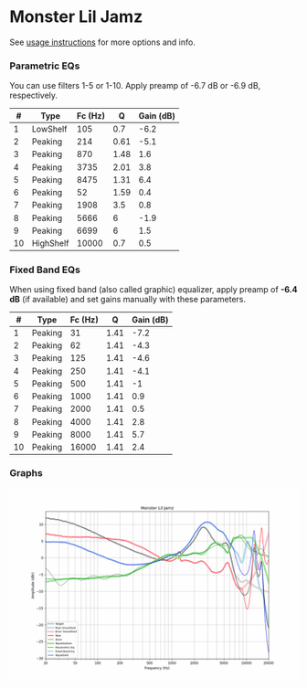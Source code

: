 # Monster Lil Jamz
See [usage instructions](https://github.com/jaakkopasanen/AutoEq#usage) for more options and info.

### Parametric EQs
You can use filters 1-5 or 1-10. Apply preamp of -6.7 dB or -6.9 dB, respectively.

|   # | Type      |   Fc (Hz) |    Q |   Gain (dB) |
|-----|-----------|-----------|------|-------------|
|   1 | LowShelf  |       105 | 0.7  |        -6.2 |
|   2 | Peaking   |       214 | 0.61 |        -5.1 |
|   3 | Peaking   |       870 | 1.48 |         1.6 |
|   4 | Peaking   |      3735 | 2.01 |         3.8 |
|   5 | Peaking   |      8475 | 1.31 |         6.4 |
|   6 | Peaking   |        52 | 1.59 |         0.4 |
|   7 | Peaking   |      1908 | 3.5  |         0.8 |
|   8 | Peaking   |      5666 | 6    |        -1.9 |
|   9 | Peaking   |      6699 | 6    |         1.5 |
|  10 | HighShelf |     10000 | 0.7  |         0.5 |

### Fixed Band EQs
When using fixed band (also called graphic) equalizer, apply preamp of **-6.4 dB** (if available) and set gains manually with these parameters.

|   # | Type    |   Fc (Hz) |    Q |   Gain (dB) |
|-----|---------|-----------|------|-------------|
|   1 | Peaking |        31 | 1.41 |        -7.2 |
|   2 | Peaking |        62 | 1.41 |        -4.3 |
|   3 | Peaking |       125 | 1.41 |        -4.6 |
|   4 | Peaking |       250 | 1.41 |        -4.1 |
|   5 | Peaking |       500 | 1.41 |        -1   |
|   6 | Peaking |      1000 | 1.41 |         0.9 |
|   7 | Peaking |      2000 | 1.41 |         0.5 |
|   8 | Peaking |      4000 | 1.41 |         2.8 |
|   9 | Peaking |      8000 | 1.41 |         5.7 |
|  10 | Peaking |     16000 | 1.41 |         2.4 |

### Graphs
![](./Monster%20Lil%20Jamz.png)

